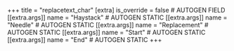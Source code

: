 +++
title = "replacetext_char"
[extra]
is_override = false # AUTOGEN FIELD
[[extra.args]]
name = "Haystack" # AUTOGEN STATIC
[[extra.args]]
name = "Needle" # AUTOGEN STATIC
[[extra.args]]
name = "Replacement" # AUTOGEN STATIC
[[extra.args]]
name = "Start" # AUTOGEN STATIC
[[extra.args]]
name = "End" # AUTOGEN STATIC
+++